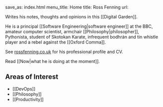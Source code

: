 save_as: index.html
menu_title: Home
title: Ross Fenning
url:

Writes his notes, thoughts and opinions in this [[Digital Garden]].

He is a principal [[Software Engineering|software engineer]] at the BBC, amateur computer scientist, armchair [[Philosophy|philosopher]], Pythonista, student of Skotokan Karate, infrequent bodhrán and tin whistle player and a rebel against the [[Oxford Comma]].

See [rossfenning.co.uk](https://rossfenning.co.uk) for his professional profile and CV.

Read [[Now|what he is doing at the moment]].

## Areas of Interest

- [[DevOps]]
- [[Philosophy]]
- [[Productivity]]

